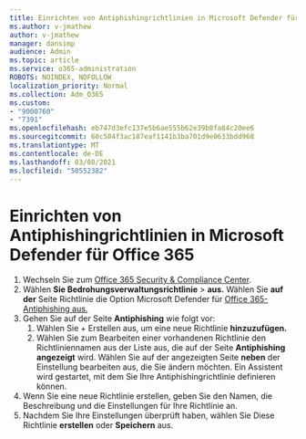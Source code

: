 ```yaml
---
title: Einrichten von Antiphishingrichtlinien in Microsoft Defender für Office 365
ms.author: v-jmathew
author: v-jmathew
manager: dansimp
audience: Admin
ms.topic: article
ms.service: o365-administration
ROBOTS: NOINDEX, NOFOLLOW
localization_priority: Normal
ms.collection: Adm_O365
ms.custom:
- "9000760"
- "7391"
ms.openlocfilehash: eb747d3efc137e5b6ae555b62e39b8fa84c20ee6
ms.sourcegitcommit: 60c504f3ac187eaf1141b3ba701d9e0633bdd968
ms.translationtype: MT
ms.contentlocale: de-DE
ms.lasthandoff: 03/08/2021
ms.locfileid: "50552382"
---
```

# <a name="set-up-anti-phishing-policies-in-microsoft-defender-for-office-365"></a>Einrichten von Antiphishingrichtlinien in Microsoft Defender für Office 365

1. Wechseln Sie zum [Office 365 Security & Compliance Center](https://go.microsoft.com/fwlink/p/?linkid=2077143).
2. Wählen **Sie Bedrohungsverwaltungsrichtlinie**  >  **aus.** Wählen Sie **auf der** Seite Richtlinie die Option Microsoft Defender für [Office 365-Antiphishing aus.](https://go.microsoft.com/fwlink/?linkid=2101369)
3. Gehen Sie auf der Seite **Antiphishing** wie folgt vor:
    1. Wählen Sie + Erstellen aus, um eine neue Richtlinie **hinzuzufügen.**
    1. Wählen Sie zum Bearbeiten einer vorhandenen Richtlinie den Richtliniennamen aus der Liste aus, die auf der Seite **Antiphishing angezeigt** wird. Wählen Sie auf der angezeigten Seite **neben** der Einstellung bearbeiten aus, die Sie ändern möchten. Ein Assistent wird gestartet, mit dem Sie Ihre Antiphishingrichtlinie definieren können.
4. Wenn Sie eine neue Richtlinie erstellen, geben Sie den Namen, die Beschreibung und die Einstellungen für Ihre Richtlinie an.
5. Nachdem Sie Ihre Einstellungen überprüft haben, wählen Sie Diese Richtlinie **erstellen** oder **Speichern** aus.
